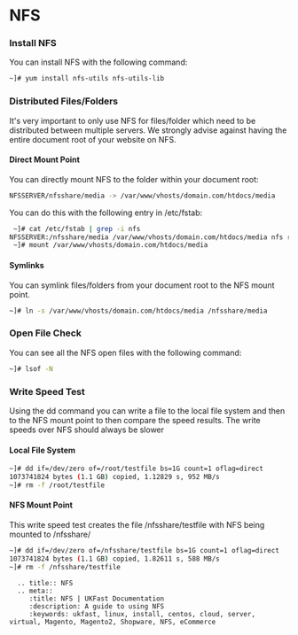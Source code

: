 # NFS

### Install NFS
You can install NFS with the following command:
```bash
~]# yum install nfs-utils nfs-utils-lib 
```

### Distributed Files/Folders
It's very important to only use NFS for files/folder which need to be distributed between multiple servers. We strongly advise against having the entire document root of your website on NFS.

#### Direct Mount Point
You can directly mount NFS to the folder within your document root:

```bash
NFSSERVER/nfsshare/media -> /var/www/vhosts/domain.com/htdocs/media
```
You can do this with the following entry in /etc/fstab:

```bash
 ~]# cat /etc/fstab | grep -i nfs
NFSSERVER:/nfsshare/media /var/www/vhosts/domain.com/htdocs/media nfs rw,noatime,nodiratime,async,timeo=1800 0 0
 ~]# mount /var/www/vhosts/domain.com/htdocs/media
```

#### Symlinks
You can symlink files/folders from your document root to the NFS mount point.

```bash
~]# ln -s /var/www/vhosts/domain.com/htdocs/media /nfsshare/media
```

### Open File Check
You can see all the NFS open files with the following command:
```bash
~]# lsof -N
```

### Write Speed Test
Using the dd command you can write a file to the local file system and then to the NFS mount point to then compare the speed results. The write speeds over NFS should always be slower

#### Local File System
```bash
~]# dd if=/dev/zero of=/root/testfile bs=1G count=1 oflag=direct
1073741824 bytes (1.1 GB) copied, 1.12829 s, 952 MB/s
~]# rm -f /root/testfile
```

#### NFS Mount Point
This write speed test creates the file /nfsshare/testfile with NFS being mounted to /nfsshare/

```bash
~]# dd if=/dev/zero of=/nfsshare/testfile bs=1G count=1 oflag=direct
1073741824 bytes (1.1 GB) copied, 1.82611 s, 588 MB/s
~]# rm -f /nfsshare/testfile
```

```eval_rst
  .. title:: NFS
  .. meta::
     :title: NFS | UKFast Documentation
     :description: A guide to using NFS
     :keywords: ukfast, linux, install, centos, cloud, server, virtual, Magento, Magento2, Shopware, NFS, eCommerce

